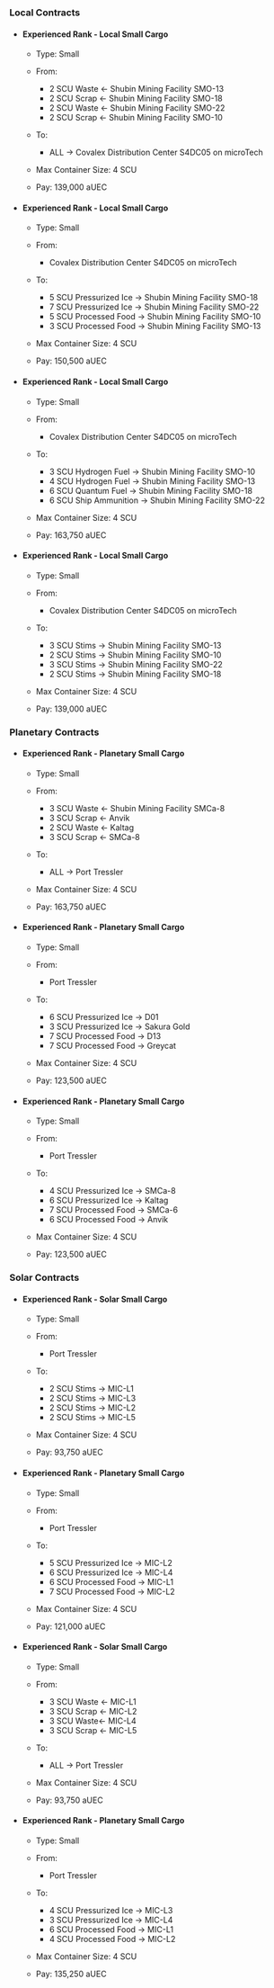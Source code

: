 ### Local Contracts

- #### Experienced Rank - Local Small Cargo
	- Type: Small

	- From:
		- 2 SCU Waste <- Shubin Mining Facility SMO-13
		- 2 SCU Scrap <- Shubin Mining Facility SMO-18
		- 2 SCU Waste <- Shubin Mining Facility SMO-22
		- 2 SCU Scrap <- Shubin Mining Facility SMO-10

	- To:
		- ALL -> Covalex Distribution Center S4DC05 on microTech

	- Max Container Size: 4 SCU

	- Pay:  139,000 aUEC

- #### Experienced Rank - Local Small Cargo
	- Type: Small

	- From:
		- Covalex Distribution Center S4DC05 on microTech

	- To:
		- 5 SCU Pressurized Ice -> Shubin Mining Facility SMO-18
		- 7 SCU Pressurized Ice -> Shubin Mining Facility SMO-22
		- 5 SCU Processed Food -> Shubin Mining Facility SMO-10
		- 3 SCU Processed Food -> Shubin Mining Facility SMO-13 

	- Max Container Size: 4 SCU

	- Pay:  150,500 aUEC

- #### Experienced Rank - Local Small Cargo
	- Type: Small

	- From:
		- Covalex Distribution Center S4DC05 on microTech

	- To:
		- 3 SCU Hydrogen Fuel -> Shubin Mining Facility SMO-10
		- 4 SCU Hydrogen Fuel -> Shubin Mining Facility SMO-13
		- 6 SCU Quantum Fuel -> Shubin Mining Facility SMO-18
		- 6 SCU Ship Ammunition -> Shubin Mining Facility SMO-22

	- Max Container Size: 4 SCU

	- Pay:  163,750 aUEC

- #### Experienced Rank - Local Small Cargo
	- Type: Small

	- From:
		- Covalex Distribution Center S4DC05 on microTech

	- To:
		- 3 SCU Stims -> Shubin Mining Facility SMO-13
		- 2 SCU Stims -> Shubin Mining Facility SMO-10
		- 3 SCU Stims -> Shubin Mining Facility SMO-22
		- 2 SCU Stims -> Shubin Mining Facility SMO-18

	- Max Container Size: 4 SCU

	- Pay:  139,000 aUEC

### Planetary Contracts

- #### Experienced Rank - Planetary Small Cargo
	- Type: Small

	- From:
		- 3 SCU Waste <- Shubin Mining Facility SMCa-8
		- 3 SCU Scrap <- Anvik
		- 2 SCU Waste <- Kaltag
		- 3 SCU Scrap <- SMCa-8

	- To:
		- ALL -> Port Tressler

	- Max Container Size: 4 SCU

	- Pay:  163,750 aUEC


- #### Experienced Rank - Planetary Small Cargo
	- Type: Small

	- From:
		- Port Tressler

	- To:
		- 6 SCU Pressurized Ice -> D01
		- 3 SCU Pressurized Ice -> Sakura Gold
		- 7 SCU Processed Food -> D13
		- 7 SCU Processed Food -> Greycat

	- Max Container Size: 4 SCU

	- Pay:  123,500 aUEC

- #### Experienced Rank - Planetary Small Cargo
	- Type: Small

	- From:
		- Port Tressler

	- To:
		- 4 SCU Pressurized Ice -> SMCa-8
		- 6 SCU Pressurized Ice -> Kaltag
		- 7 SCU Processed Food -> SMCa-6
		- 6 SCU Processed Food -> Anvik

	- Max Container Size: 4 SCU

	- Pay:  123,500 aUEC


### Solar Contracts

- #### Experienced Rank - Solar Small Cargo
	- Type: Small

	- From:
		- Port Tressler

	- To:
		- 2 SCU Stims -> MIC-L1
		- 2 SCU Stims -> MIC-L3
		- 2 SCU Stims -> MIC-L2
		- 2 SCU Stims -> MIC-L5

	- Max Container Size: 4 SCU

	- Pay:  93,750 aUEC

- #### Experienced Rank - Planetary Small Cargo
	- Type: Small

	- From:
		- Port Tressler

	- To:
		- 5 SCU Pressurized Ice -> MIC-L2
		- 6 SCU Pressurized Ice -> MIC-L4
		- 6 SCU Processed Food -> MIC-L1
		- 7 SCU Processed Food -> MIC-L2

	- Max Container Size: 4 SCU

	- Pay:  121,000 aUEC

- #### Experienced Rank - Solar Small Cargo
	- Type: Small

	- From:
		- 3 SCU Waste <- MIC-L1
		- 3 SCU Scrap <- MIC-L2
		- 3 SCU Waste<- MIC-L4
		- 3 SCU Scrap <- MIC-L5

	- To:
		- ALL -> Port Tressler

	- Max Container Size: 4 SCU

	- Pay:  93,750 aUEC

- #### Experienced Rank - Planetary Small Cargo
	- Type: Small

	- From:
		- Port Tressler

	- To:
		- 4 SCU Pressurized Ice -> MIC-L3
		- 3 SCU Pressurized Ice -> MIC-L4
		- 6 SCU Processed Food -> MIC-L1
		- 4 SCU Processed Food -> MIC-L2

	- Max Container Size: 4 SCU

	- Pay:  135,250 aUEC
